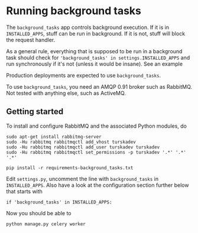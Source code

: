 # Running background tasks

The `background_tasks` app controls background execution. If it is in `INSTALLED_APPS`, stuff can be run in background. If it is not, stuff will block the request handler.

As a general rule, everything that is supposed to be run in a background task should check for `'background_tasks' in settings.INSTALLED_APPS` and run synchronously if it's not (unless it would be insane). See an example

Production deployments are expected to use `background_tasks`.

To use `background_tasks`, you need an AMQP 0.91 broker such as RabbitMQ. Not tested with anything else, such as ActiveMQ.

## Getting started

To install and configure RabbitMQ and the associated Python modules, do

    sudo apt-get install rabbitmq-server
    sudo -Hu rabbitmq rabbitmqctl add_vhost turskadev
    sudo -Hu rabbitmq rabbitmqctl add_user turskadev turskadev
    sudo -Hu rabbitmq rabbitmqctl set_permissions -p turskadev '.*' '.*' '.*'

    pip install -r requirements-background_tasks.txt

Edit `settings.py`, uncomment the line with `background_tasks` in `INSTALLED_APPS`. Also have a look at the configuration section further below that starts with

    if 'background_tasks' in INSTALLED_APPS:

Now you should be able to

    python manage.py celery worker